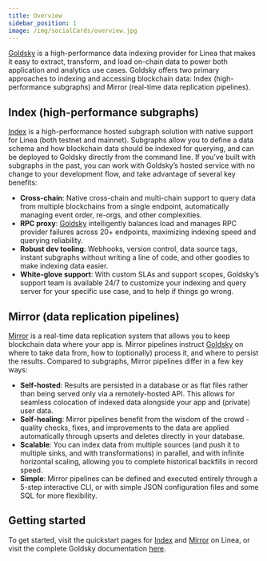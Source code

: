 ```yaml
---
title: Overview
sidebar_position: 1
image: /img/socialCards/overview.jpg
---
```


[Goldsky](https://goldsky.com) is a high-performance data indexing provider for
Linea that makes it easy to extract, transform, and load on-chain data to power
both application and analytics use cases. Goldsky offers two primary approaches
to indexing and accessing blockchain data: Index (high-performance subgraphs)
and Mirror (real-time data replication pipelines).

## Index (high-performance subgraphs)

[Index](./goldsky-index.md) is a high-performance hosted subgraph solution with
native support for Linea (both testnet and mainnet). Subgraphs allow you to
define a data schema and how blockchain data should be indexed for querying, and
can be deployed to Goldsky directly from the command line. If you’ve built with
subgraphs in the past, you can work with Goldsky’s hosted service with no change
to your development flow, and take advantage of several key benefits:

- **Cross-chain**: Native cross-chain and multi-chain support to query data from
  multiple blockchains from a single endpoint, automatically managing event
  order, re-orgs, and other complexities.
- **RPC proxy**: [Goldsky](https://goldsky.com) intelligently balances load and
  manages RPC provider failures across 20+ endpoints, maximizing indexing speed
  and querying reliability.
- **Robust dev tooling**: Webhooks, version control, data source tags, instant
  subgraphs without writing a line of code, and other goodies to make indexing
  data easier.
- **White-glove support**: With custom SLAs and support scopes, Goldsky’s
  support team is available 24/7 to customize your indexing and query server for
  your specific use case, and to help if things go wrong.

## Mirror (data replication pipelines)

[Mirror](./goldsky-mirror.md) is a real-time data replication system that allows
you to keep blockchain data where your app is. Mirror pipelines instruct
[Goldsky](https://goldsky.com) on where to take data from, how to (optionally)
process it, and where to persist the results. Compared to subgraphs, Mirror
pipelines differ in a few key ways:

- **Self-hosted**: Results are persisted in a database or as flat files rather
  than being served only via a remotely-hosted API. This allows for seamless
  colocation of indexed data alongside your app and (private) user data.
- **Self-healing**: Mirror pipelines benefit from the wisdom of the crowd -
  quality checks, fixes, and improvements to the data are applied automatically
  through upserts and deletes directly in your database.
- **Scalable**: You can index data from multiple sources (and push it to
  multiple sinks, and with transformations) in parallel, and with infinite
  horizontal scaling, allowing you to complete historical backfills in record
  speed.
- **Simple**: Mirror pipelines can be defined and executed entirely through a
  5-step interactive CLI, or with simple JSON configuration files and some SQL
  for more flexibility.

## Getting started

To get started, visit the quickstart pages for [Index](./goldsky-index.md) and
[Mirror](./goldsky-mirror.md) on Linea, or visit the complete Goldsky
documentation [here](https://docs.goldsky.com).

